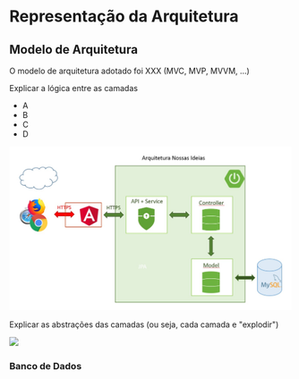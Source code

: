 # Representação da Arquitetura

## Modelo de Arquitetura

O modelo de arquitetura adotado foi XXX \(MVC, MVP, MVVM, ...\)

Explicar a lógica entre as camadas

* A
* B
* C
* D

![Arquitetura da Solu&#xE7;&#xE3;o](.gitbook/assets/Arquitetura.jpg)

Explicar  as abstrações das camadas \(ou seja, cada camada e "explodir"\)

![](.gitbook/assets/image%20%281%29.png)



### Banco de Dados



